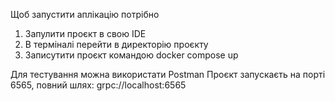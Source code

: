 Щоб запустити аплікацію потрібно
1. Запулити проєкт в свою IDE
2. В терміналі перейти в директорію проєкту
3. Записутити проєкт командою docker compose up

Для тестування можна використати Postman
Проєкт запускаєть на порті 6565, повний шлях: grpc://localhost:6565
